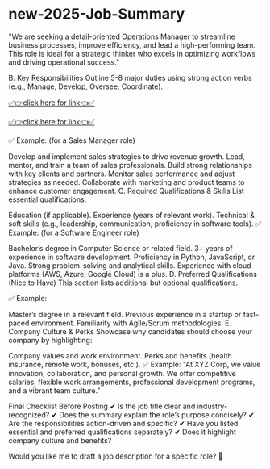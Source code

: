 # new-2025-Job-Summary

"We are seeking a detail-oriented Operations Manager to streamline business processes, improve efficiency, and lead a high-performing team. This role is ideal for a strategic thinker who excels in optimizing workflows and driving operational success."

B. Key Responsibilities
Outline 5-8 major duties using strong action verbs (e.g., Manage, Develop, Oversee, Coordinate).

[✅👉click here for link👈✅](https://mkrj.xyz/rot/)

[✅👉click here for link👈✅](https://mkrj.xyz/rot/)

 
✅ Example: (for a Sales Manager role)

Develop and implement sales strategies to drive revenue growth.
Lead, mentor, and train a team of sales professionals.
Build strong relationships with key clients and partners.
Monitor sales performance and adjust strategies as needed.
Collaborate with marketing and product teams to enhance customer engagement.
C. Required Qualifications & Skills
List essential qualifications:

Education (if applicable).
Experience (years of relevant work).
Technical & soft skills (e.g., leadership, communication, proficiency in software tools).
✅ Example: (for a Software Engineer role)

Bachelor’s degree in Computer Science or related field.
3+ years of experience in software development.
Proficiency in Python, JavaScript, or Java.
Strong problem-solving and analytical skills.
Experience with cloud platforms (AWS, Azure, Google Cloud) is a plus.
D. Preferred Qualifications (Nice to Have)
This section lists additional but optional qualifications.

✅ Example:

Master’s degree in a relevant field.
Previous experience in a startup or fast-paced environment.
Familiarity with Agile/Scrum methodologies.
E. Company Culture & Perks
Showcase why candidates should choose your company by highlighting:

Company values and work environment.
Perks and benefits (health insurance, remote work, bonuses, etc.).
✅ Example:
"At XYZ Corp, we value innovation, collaboration, and personal growth. We offer competitive salaries, flexible work arrangements, professional development programs, and a vibrant team culture."

Final Checklist Before Posting
✔ Is the job title clear and industry-recognized?
✔ Does the summary explain the role’s purpose concisely?
✔ Are the responsibilities action-driven and specific?
✔ Have you listed essential and preferred qualifications separately?
✔ Does it highlight company culture and benefits?

Would you like me to draft a job description for a specific role? 🚀







